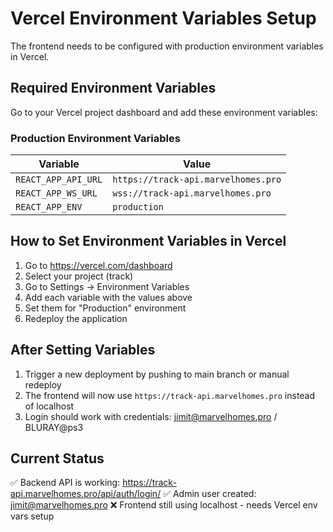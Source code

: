 # Vercel Environment Variables Setup

The frontend needs to be configured with production environment variables in Vercel.

## Required Environment Variables

Go to your Vercel project dashboard and add these environment variables:

### Production Environment Variables

| Variable | Value |
|----------|--------|
| `REACT_APP_API_URL` | `https://track-api.marvelhomes.pro` |
| `REACT_APP_WS_URL` | `wss://track-api.marvelhomes.pro` |
| `REACT_APP_ENV` | `production` |

## How to Set Environment Variables in Vercel

1. Go to https://vercel.com/dashboard
2. Select your project (track)
3. Go to Settings → Environment Variables
4. Add each variable with the values above
5. Set them for "Production" environment
6. Redeploy the application

## After Setting Variables

1. Trigger a new deployment by pushing to main branch or manual redeploy
2. The frontend will now use `https://track-api.marvelhomes.pro` instead of localhost
3. Login should work with credentials: jimit@marvelhomes.pro / BLURAY@ps3

## Current Status

✅ Backend API is working: https://track-api.marvelhomes.pro/api/auth/login/
✅ Admin user created: jimit@marvelhomes.pro
❌ Frontend still using localhost - needs Vercel env vars setup